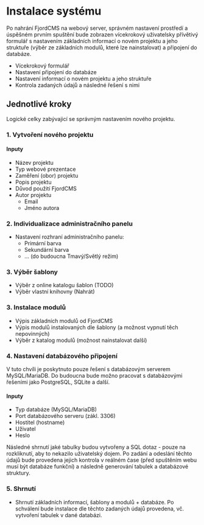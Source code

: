# Instalace systému

Po nahrání FjordCMS na webový server, správném nastavení prostředí a 
úspěšném prvním spuštění bude zobrazen vícekrokový uživatelsky přívětivý formulář s nastavením základních informací o novém projektu a jeho struktuře (výběr ze základních modulů, které lze nainstalovat) a připojení do databáze.

- Vícekrokový formulář
- Nastavení připojení do databáze
- Nastavení informací o novém projektu a jeho struktuře
- Kontrola zadaných údajů a následné řešení s nimi

## Jednotlivé kroky
Logické celky zabývajicí se správným nastavením nového projektu.

### 1. Vytvoření nového projektu

#### Inputy
- Název projektu
- Typ webové prezentace
- Zaměření (obor) projektu
- Popis projektu
- Důvod použití FjordCMS
- Autor projektu
  - Email
  - Jméno autora

### 2. Individualizace administračního panelu
- Nastavení rozhraní administračního panelu:
  - Primární barva
  - Sekundární barva
  - ... (do budoucna Tmavý/Světlý režim)

### 3. Výběr šablony
- Výběr z online katalogu šablon (TODO)
- Výběr vlastní knihovny (Nahrát)

### 3. Instalace modulů
- Výpis základních modulů od FjordCMS 
- Výpis modulů instalovaných dle šablony (a možnost vypnutí těch nepovinných)
- Výběr z katalog modulů (možnost nainstalovat další)

### 4. Nastavení databázového připojení
V tuto chvíli je poskytnuto pouze řešení s databázovým serverem MySQL/MariaDB. 
Do budoucna bude možno pracovat s databázovými řešeními jako PostgreSQL, SQLite a další.
#### Inputy
- Typ databáze (MySQL/MariaDB)
- Port databázového serveru (zákl. 3306)
- Hostitel (hostname)
- Uživatel
- Heslo

Následné shrnutí jaké tabulky budou vytvořeny a SQL dotaz - pouze na rozkliknutí, aby to nekazilo uživatelský dojem.
Po zadání a odeslání těchto údajů bude provedena jejich kontrola v reálném čase (před spuštěním webu musí být databáze funkční) a následně generování tabulek a databázové struktury.

### 5. Shrnutí
- Shrnutí základních informací, šablony a modulů + databáze. Po schválení bude instalace dle těchto zadaných údajů provedena, vč. vytvoření tabulek v dané databázi.